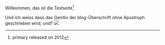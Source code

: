 Willkommen, das ist die Testseite[^note]

Und ich weiss dass das Genitiv der blog-Überschrift ohne Apostroph geschrieben wird, und?  ![](http://almeida66.github.io/blog/img/apostroph.jpg)  

[^note]: primary released on 2012
